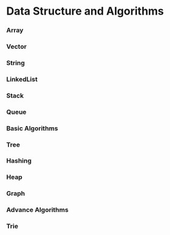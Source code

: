 # Data Structure and Algorithms
### Array
### Vector
### String
### LinkedList
### Stack
### Queue
### Basic Algorithms
### Tree
### Hashing
### Heap
### Graph
### Advance Algorithms
### Trie

